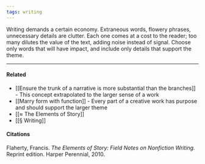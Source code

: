 ```yaml
---
tags: writing
---
```


Writing demands a certain economy. Extraneous words, flowery phrases, unnecessary details are clutter. Each one comes at a cost to the reader; too many dilutes the value of the text, adding noise instead of signal. Choose only words that will have impact, and include only details that support the theme.

---

#### Related

-   [[Ensure the trunk of a narrative is more substantial than the branches]] - This concept extrapolated to the larger sense of a work
-   [[Marry form with function]] - Every part of a creative work has purpose and should support the larger theme
-   [[≈ The Elements of Story]]
-   [[§ Writing]]


#### Citations

Flaherty, Francis. _The Elements of Story: Field Notes on Nonfiction Writing._ Reprint edition. Harper Perennial, 2010.